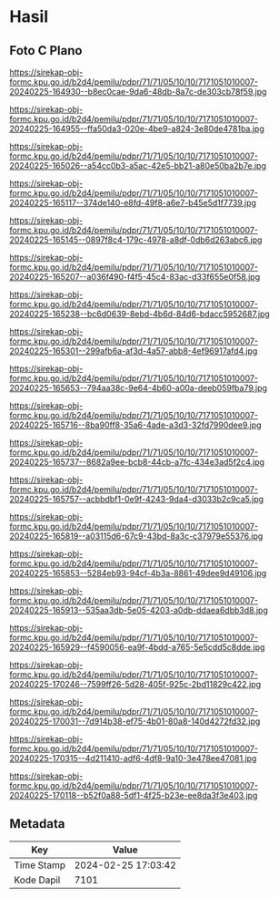 # Hasil

## Foto C Plano

https://sirekap-obj-formc.kpu.go.id/b2d4/pemilu/pdpr/71/71/05/10/10/7171051010007-20240225-164930--b8ec0cae-9da6-48db-8a7c-de303cb78f59.jpg

https://sirekap-obj-formc.kpu.go.id/b2d4/pemilu/pdpr/71/71/05/10/10/7171051010007-20240225-164955--ffa50da3-020e-4be9-a824-3e80de4781ba.jpg

https://sirekap-obj-formc.kpu.go.id/b2d4/pemilu/pdpr/71/71/05/10/10/7171051010007-20240225-165026--a54cc0b3-a5ac-42e5-bb21-a80e50ba2b7e.jpg

https://sirekap-obj-formc.kpu.go.id/b2d4/pemilu/pdpr/71/71/05/10/10/7171051010007-20240225-165117--374de140-e8fd-49f8-a6e7-b45e5d1f7739.jpg

https://sirekap-obj-formc.kpu.go.id/b2d4/pemilu/pdpr/71/71/05/10/10/7171051010007-20240225-165145--0897f8c4-179c-4978-a8df-0db6d263abc6.jpg

https://sirekap-obj-formc.kpu.go.id/b2d4/pemilu/pdpr/71/71/05/10/10/7171051010007-20240225-165207--a036f490-f4f5-45c4-83ac-d33f655e0f58.jpg

https://sirekap-obj-formc.kpu.go.id/b2d4/pemilu/pdpr/71/71/05/10/10/7171051010007-20240225-165238--bc6d0639-8ebd-4b6d-84d6-bdacc5952687.jpg

https://sirekap-obj-formc.kpu.go.id/b2d4/pemilu/pdpr/71/71/05/10/10/7171051010007-20240225-165301--299afb6a-af3d-4a57-abb8-4ef96917afd4.jpg

https://sirekap-obj-formc.kpu.go.id/b2d4/pemilu/pdpr/71/71/05/10/10/7171051010007-20240225-165653--794aa38c-9e64-4b60-a00a-deeb059fba79.jpg

https://sirekap-obj-formc.kpu.go.id/b2d4/pemilu/pdpr/71/71/05/10/10/7171051010007-20240225-165716--8ba90ff8-35a6-4ade-a3d3-32fd7990dee9.jpg

https://sirekap-obj-formc.kpu.go.id/b2d4/pemilu/pdpr/71/71/05/10/10/7171051010007-20240225-165737--8682a9ee-bcb8-44cb-a7fc-434e3ad5f2c4.jpg

https://sirekap-obj-formc.kpu.go.id/b2d4/pemilu/pdpr/71/71/05/10/10/7171051010007-20240225-165757--acbbdbf1-0e9f-4243-9da4-d3033b2c9ca5.jpg

https://sirekap-obj-formc.kpu.go.id/b2d4/pemilu/pdpr/71/71/05/10/10/7171051010007-20240225-165819--a03115d6-67c9-43bd-8a3c-c37979e55376.jpg

https://sirekap-obj-formc.kpu.go.id/b2d4/pemilu/pdpr/71/71/05/10/10/7171051010007-20240225-165853--5284eb93-94cf-4b3a-8861-49dee9d49106.jpg

https://sirekap-obj-formc.kpu.go.id/b2d4/pemilu/pdpr/71/71/05/10/10/7171051010007-20240225-165913--535aa3db-5e05-4203-a0db-ddaea6dbb3d8.jpg

https://sirekap-obj-formc.kpu.go.id/b2d4/pemilu/pdpr/71/71/05/10/10/7171051010007-20240225-165929--f4590056-ea9f-4bdd-a765-5e5cdd5c8dde.jpg

https://sirekap-obj-formc.kpu.go.id/b2d4/pemilu/pdpr/71/71/05/10/10/7171051010007-20240225-170246--7599ff26-5d28-405f-925c-2bd11829c422.jpg

https://sirekap-obj-formc.kpu.go.id/b2d4/pemilu/pdpr/71/71/05/10/10/7171051010007-20240225-170031--7d914b38-ef75-4b01-80a8-140d4272fd32.jpg

https://sirekap-obj-formc.kpu.go.id/b2d4/pemilu/pdpr/71/71/05/10/10/7171051010007-20240225-170315--4d211410-adf6-4df8-9a10-3e478ee47081.jpg

https://sirekap-obj-formc.kpu.go.id/b2d4/pemilu/pdpr/71/71/05/10/10/7171051010007-20240225-170118--b52f0a88-5df1-4f25-b23e-ee8da3f3e403.jpg


## Metadata

| Key        | Value               |
| ---------- | ------------------- |
| Time Stamp | 2024-02-25 17:03:42 |
| Kode Dapil | 7101                |



